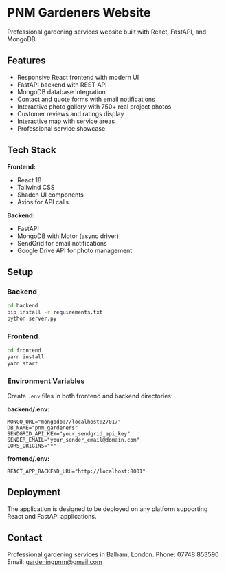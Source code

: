 # PNM Gardeners Website

Professional gardening services website built with React, FastAPI, and MongoDB.

## Features

- Responsive React frontend with modern UI
- FastAPI backend with REST API
- MongoDB database integration  
- Contact and quote forms with email notifications
- Interactive photo gallery with 750+ real project photos
- Customer reviews and ratings display
- Interactive map with service areas
- Professional service showcase

## Tech Stack

**Frontend:**
- React 18
- Tailwind CSS
- Shadcn UI components
- Axios for API calls

**Backend:**
- FastAPI
- MongoDB with Motor (async driver)
- SendGrid for email notifications
- Google Drive API for photo management

## Setup

### Backend
```bash
cd backend
pip install -r requirements.txt
python server.py
```

### Frontend  
```bash
cd frontend
yarn install
yarn start
```

### Environment Variables

Create `.env` files in both frontend and backend directories:

**backend/.env:**
```
MONGO_URL="mongodb://localhost:27017"
DB_NAME="pnm_gardeners"
SENDGRID_API_KEY="your_sendgrid_api_key"
SENDER_EMAIL="your_sender_email@domain.com"
CORS_ORIGINS="*"
```

**frontend/.env:**
```
REACT_APP_BACKEND_URL="http://localhost:8001"
```

## Deployment

The application is designed to be deployed on any platform supporting React and FastAPI applications.

## Contact

Professional gardening services in Balham, London.
Phone: 07748 853590
Email: gardeningpnm@gmail.com